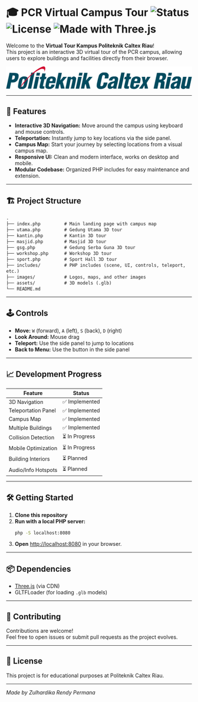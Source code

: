 # 🎓 PCR Virtual Campus Tour ![Status](https://img.shields.io/badge/status-in--development-yellow) ![License](https://img.shields.io/badge/license-Educational-blue) ![Made with Three.js](https://img.shields.io/badge/3D-Three.js-ff69b4)

Welcome to the **Virtual Tour Kampus Politeknik Caltex Riau**!  
This project is an interactive 3D virtual tour of the PCR campus, allowing users to explore buildings and facilities directly from their browser.

![PCR Logo](images/logo.png)

---

## 🚀 Features

- **Interactive 3D Navigation:** Move around the campus using keyboard and mouse controls.
- **Teleportation:** Instantly jump to key locations via the side panel.
- **Campus Map:** Start your journey by selecting locations from a visual campus map.
- **Responsive UI:** Clean and modern interface, works on desktop and mobile.
- **Modular Codebase:** Organized PHP includes for easy maintenance and extension.

---

## 🏗️ Project Structure

```
.
├── index.php         # Main landing page with campus map
├── utama.php         # Gedung Utama 3D tour
├── kantin.php        # Kantin 3D tour
├── masjid.php        # Masjid 3D tour
├── gsg.php           # Gedung Serba Guna 3D tour
├── workshop.php      # Workshop 3D tour
├── sport.php         # Sport Hall 3D tour
├── includes/         # PHP includes (scene, UI, controls, teleport, etc.)
├── images/           # Logos, maps, and other images
├── assets/           # 3D models (.glb)
└── README.md
```

---

## 🕹️ Controls

- **Move:** `W` (forward), `A` (left), `S` (back), `D` (right)
- **Look Around:** Mouse drag
- **Teleport:** Use the side panel to jump to locations
- **Back to Menu:** Use the button in the side panel

---

## 📈 Development Progress

| Feature                | Status         |
|------------------------|---------------|
| 3D Navigation          | ✅ Implemented |
| Teleportation Panel    | ✅ Implemented |
| Campus Map             | ✅ Implemented |
| Multiple Buildings     | ✅ Implemented |
| Collision Detection    | ⏳ In Progress |
| Mobile Optimization    | ⏳ In Progress |
| Building Interiors     | ⏳ Planned     |
| Audio/Info Hotspots    | ⏳ Planned     |

---

## 🛠️ Getting Started

1. **Clone this repository**
2. **Run with a local PHP server:**
   ```sh
   php -S localhost:8080
   ```
3. **Open** [http://localhost:8080](http://localhost:8080) in your browser.

---

## 📦 Dependencies

- [Three.js](https://threejs.org/) (via CDN)
- GLTFLoader (for loading `.glb` models)

---

## 🤝 Contributing

Contributions are welcome!  
Feel free to open issues or submit pull requests as the project evolves.

---

## 📄 License

This project is for educational purposes at Politeknik Caltex Riau.

---

_Made by Zulhardika Rendy Permana_